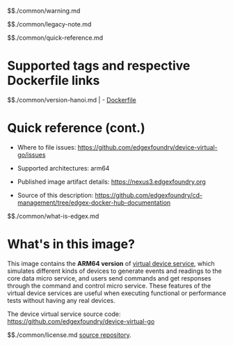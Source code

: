 $$./common/warning.md

$$./common/legacy-note.md

$$./common/quick-reference.md

# Supported tags and respective Dockerfile links

$$./common/version-hanoi.md |
        - [Dockerfile](https://github.com/edgexfoundry/device-virtual-go/blob/v1.3.0/Dockerfile)

# Quick reference (cont.)

- Where to file issues: https://github.com/edgexfoundry/device-virtual-go/issues

- Supported architectures: arm64

- Published image artifact details: https://nexus3.edgexfoundry.org

- Source of this description: https://github.com/edgexfoundry/cd-management/tree/edgex-docker-hub-documentation

$$./common/what-is-edgex.md

# What's in this image?

This image contains the **ARM64 version** of [virtual device service](https://docs.edgexfoundry.org/1.2/microservices/device/virtual/Ch-VirtualDevice/), which simulates different kinds of devices to generate events and readings to the core data micro service, and users send commands and get responses through the command and control micro service. These features of the virtual device services are useful when executing functional or performance tests without having any real devices.

The device virtual service source code: https://github.com/edgexfoundry/device-virtual-go

$$./common/license.md
[source repository](https://github.com/edgexfoundry/device-virtual-go/blob/v1.3.0/Attribution.txt).